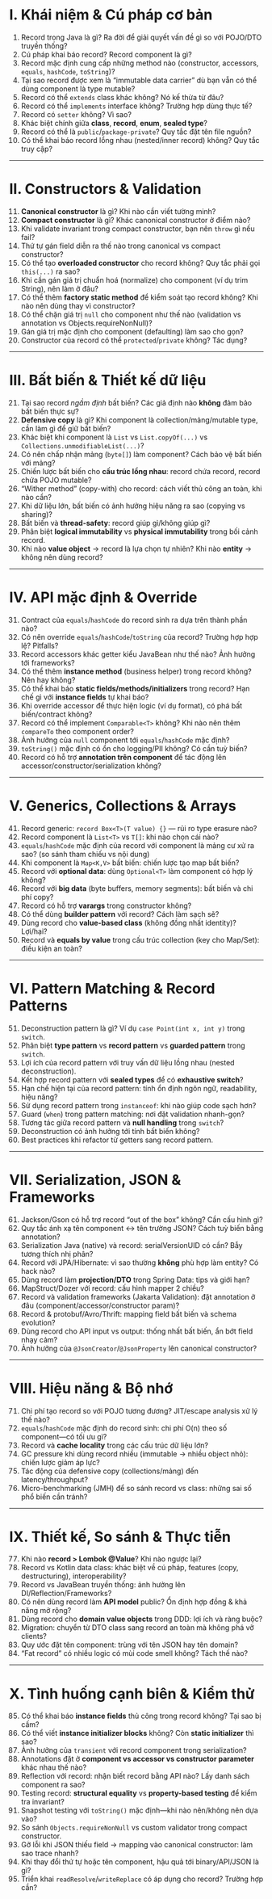 # I. Khái niệm & Cú pháp cơ bản

1. Record trong Java là gì? Ra đời để giải quyết vấn đề gì so với POJO/DTO truyền thống?
2. Cú pháp khai báo record? Record component là gì?
3. Record mặc định cung cấp những method nào (constructor, accessors, `equals`, `hashCode`, `toString`)?
4. Tại sao record được xem là “immutable data carrier” dù bạn vẫn có thể dùng component là type mutable?
5. Record có thể `extends` class khác không? Nó kế thừa từ đâu?
6. Record có thể `implements` interface không? Trường hợp dùng thực tế?
7. Record có `setter` không? Vì sao?
8. Khác biệt chính giữa **class**, **record**, **enum**, **sealed type**?
9. Record có thể là `public`/`package-private`? Quy tắc đặt tên file nguồn?
10. Có thể khai báo record lồng nhau (nested/inner record) không? Quy tắc truy cập?

---

# II. Constructors & Validation

11. **Canonical constructor** là gì? Khi nào cần viết tường minh?
12. **Compact constructor** là gì? Khác canonical constructor ở điểm nào?
13. Khi validate invariant trong compact constructor, bạn nên `throw` gì nếu fail?
14. Thứ tự gán field diễn ra thế nào trong canonical vs compact constructor?
15. Có thể tạo **overloaded constructor** cho record không? Quy tắc phải gọi `this(...)` ra sao?
16. Khi cần gán giá trị chuẩn hoá (normalize) cho component (ví dụ trim String), nên làm ở đâu?
17. Có thể thêm **factory static method** để kiểm soát tạo record không? Khi nào nên dùng thay vì constructor?
18. Có thể chặn giá trị `null` cho component như thế nào (validation vs annotation vs Objects.requireNonNull)?
19. Gán giá trị mặc định cho component (defaulting) làm sao cho gọn?
20. Constructor của record có thể `protected`/`private` không? Tác dụng?

---

# III. Bất biến & Thiết kế dữ liệu

21. Tại sao record *ngầm định* bất biến? Các giả định nào **không** đảm bảo bất biến thực sự?
22. **Defensive copy** là gì? Khi component là collection/mảng/mutable type, cần làm gì để giữ bất biến?
23. Khác biệt khi component là `List` vs `List.copyOf(...)` vs `Collections.unmodifiableList(...)`?
24. Có nên chấp nhận mảng (`byte[]`) làm component? Cách bảo vệ bất biến với mảng?
25. Chiến lược bất biến cho **cấu trúc lồng nhau**: record chứa record, record chứa POJO mutable?
26. “Wither method” (copy-with) cho record: cách viết thủ công an toàn, khi nào cần?
27. Khi dữ liệu lớn, bất biến có ảnh hưởng hiệu năng ra sao (copying vs sharing)?
28. Bất biến và **thread-safety**: record giúp gì/không giúp gì?
29. Phân biệt **logical immutability** vs **physical immutability** trong bối cảnh record.
30. Khi nào **value object** → record là lựa chọn tự nhiên? Khi nào **entity** → không nên dùng record?

---

# IV. API mặc định & Override

31. Contract của `equals`/`hashCode` do record sinh ra dựa trên thành phần nào?
32. Có nên override `equals`/`hashCode`/`toString` của record? Trường hợp hợp lệ? Pitfalls?
33. Record accessors khác getter kiểu JavaBean như thế nào? Ảnh hưởng tới frameworks?
34. Có thể thêm **instance method** (business helper) trong record không? Nên hay không?
35. Có thể khai báo **static fields/methods/initializers** trong record? Hạn chế gì với **instance fields** tự khai báo?
36. Khi override accessor để thực hiện logic (ví dụ format), có phá bất biến/contract không?
37. Record có thể implement `Comparable<T>` không? Khi nào nên thêm `compareTo` theo component order?
38. Ảnh hưởng của `null` component tới `equals`/`hashCode` mặc định?
39. `toString()` mặc định có ổn cho logging/PII không? Có cần tuỳ biến?
40. Record có hỗ trợ **annotation trên component** để tác động lên accessor/constructor/serialization không?

---

# V. Generics, Collections & Arrays

41. Record generic: `record Box<T>(T value) {}` — rủi ro type erasure nào?
42. Record component là `List<T>` vs `T[]`: khi nào chọn cái nào?
43. `equals`/`hashCode` mặc định của record với component là mảng cư xử ra sao? (so sánh tham chiếu vs nội dung)
44. Khi component là `Map<K,V>` bất biến: chiến lược tạo map bất biến?
45. Record với **optional data**: dùng `Optional<T>` làm component có hợp lý không?
46. Record với **big data** (byte buffers, memory segments): bất biến và chi phí copy?
47. Record có hỗ trợ **varargs** trong constructor không?
48. Có thể dùng **builder pattern** với record? Cách làm sạch sẽ?
49. Dùng record cho **value-based class** (không đồng nhất identity)? Lợi/hại?
50. Record và **equals by value** trong cấu trúc collection (key cho Map/Set): điều kiện an toàn?

---

# VI. Pattern Matching & Record Patterns

51. Deconstruction pattern là gì? Ví dụ `case Point(int x, int y)` trong `switch`.
52. Phân biệt **type pattern** vs **record pattern** vs **guarded pattern** trong `switch`.
53. Lợi ích của record pattern với truy vấn dữ liệu lồng nhau (nested deconstruction).
54. Kết hợp record pattern với **sealed types** để có **exhaustive switch**?
55. Hạn chế hiện tại của record pattern: tính ổn định ngôn ngữ, readability, hiệu năng?
56. Sử dụng record pattern trong `instanceof`: khi nào giúp code sạch hơn?
57. Guard (`when`) trong pattern matching: nơi đặt validation nhanh-gọn?
58. Tương tác giữa record pattern và **null handling** trong `switch`?
59. Deconstruction có ảnh hưởng tới tính bất biến không?
60. Best practices khi refactor từ getters sang record pattern.

---

# VII. Serialization, JSON & Frameworks

61. Jackson/Gson có hỗ trợ record “out of the box” không? Cần cấu hình gì?
62. Quy tắc ánh xạ tên component ↔ tên trường JSON? Cách tuỳ biến bằng annotation?
63. Serialization Java (native) và record: serialVersionUID có cần? Bẫy tương thích nhị phân?
64. Record với JPA/Hibernate: vì sao thường **không** phù hợp làm entity? Có hack nào?
65. Dùng record làm **projection/DTO** trong Spring Data: tips và giới hạn?
66. MapStruct/Dozer với record: cấu hình mapper 2 chiều?
67. Record và validation frameworks (Jakarta Validation): đặt annotation ở đâu (component/accessor/constructor param)?
68. Record & protobuf/Avro/Thrift: mapping field bất biến và schema evolution?
69. Dùng record cho API input vs output: thống nhất bất biến, ẩn bớt field nhạy cảm?
70. Ảnh hưởng của `@JsonCreator`/`@JsonProperty` lên canonical constructor?

---

# VIII. Hiệu năng & Bộ nhớ

71. Chi phí tạo record so với POJO tương đương? JIT/escape analysis xử lý thế nào?
72. `equals`/`hashCode` mặc định do record sinh: chi phí O(n) theo số component—có tối ưu gì?
73. Record và **cache locality** trong các cấu trúc dữ liệu lớn?
74. GC pressure khi dùng record nhiều (immutable → nhiều object nhỏ): chiến lược giảm áp lực?
75. Tác động của defensive copy (collections/mảng) đến latency/throughput?
76. Micro-benchmarking (JMH) để so sánh record vs class: những sai số phổ biến cần tránh?

---

# IX. Thiết kế, So sánh & Thực tiễn

77. Khi nào **record > Lombok @Value**? Khi nào ngược lại?
78. Record vs Kotlin data class: khác biệt về cú pháp, features (copy, destructuring), interoperability?
79. Record vs JavaBean truyền thống: ảnh hưởng lên DI/Reflection/Frameworks?
80. Có nên dùng record làm **API model** public? Ổn định hợp đồng & khả năng mở rộng?
81. Dùng record cho **domain value objects** trong DDD: lợi ích và ràng buộc?
82. Migration: chuyển từ DTO class sang record an toàn mà không phá vỡ clients?
83. Quy ước đặt tên component: trùng với tên JSON hay tên domain?
84. “Fat record” có nhiều logic có mùi code smell không? Tách thế nào?

---

# X. Tình huống cạnh biên & Kiểm thử

85. Có thể khai báo **instance fields** thủ công trong record không? Tại sao bị cấm?
86. Có thể viết **instance initializer blocks** không? Còn **static initializer** thì sao?
87. Ảnh hưởng của `transient` với record component trong serialization?
88. Annotations đặt ở **component vs accessor vs constructor parameter** khác nhau thế nào?
89. Reflection với record: nhận biết record bằng API nào? Lấy danh sách component ra sao?
90. Testing record: **structural equality** vs **property-based testing** để kiểm tra invariant?
91. Snapshot testing với `toString()` mặc định—khi nào nên/không nên dựa vào?
92. So sánh `Objects.requireNonNull` vs custom validator trong compact constructor.
93. Gỡ lỗi khi JSON thiếu field → mapping vào canonical constructor: làm sao trace nhanh?
94. Khi thay đổi thứ tự hoặc tên component, hậu quả tới binary/API/JSON là gì?
95. Triển khai `readResolve`/`writeReplace` có áp dụng cho record? Trường hợp cần?
